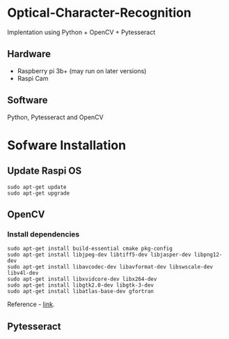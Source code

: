 # Optical-Character-Recognition
Implentation using Python + OpenCV + Pytesseract
## Hardware
* Raspberry pi 3b+ (may run on later versions)
* Raspi Cam
## Software
Python, Pytesseract and OpenCV

# Sofware Installation

## Update Raspi OS
    sudo apt-get update
    sudo apt-get upgrade

## OpenCV
### Install dependencies
    sudo apt-get install build-essential cmake pkg-config
    sudo apt-get install libjpeg-dev libtiff5-dev libjasper-dev libpng12-dev
    sudo apt-get install libavcodec-dev libavformat-dev libswscale-dev libv4l-dev
    sudo apt-get install libxvidcore-dev libx264-dev
    sudo apt-get install libgtk2.0-dev libgtk-3-dev
    sudo apt-get install libatlas-base-dev gfortran
Reference - [link](https://pysource.com/2018/10/31/raspberry-pi-3-and-opencv-3-installation-tutorial/).
## Pytesseract
    
